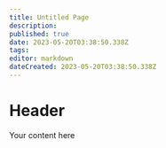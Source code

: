 ```yaml
---
title: Untitled Page
description: 
published: true
date: 2023-05-20T03:38:50.338Z
tags: 
editor: markdown
dateCreated: 2023-05-20T03:38:50.338Z
---
```


# Header
Your content here